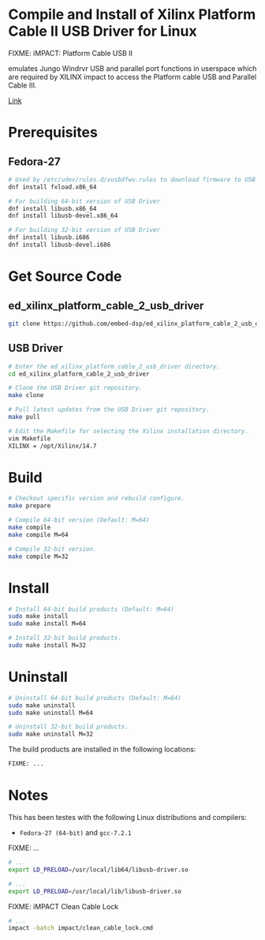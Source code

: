 
Compile and Install of Xilinx Platform Cable II USB Driver for Linux
====================================================================

FIXME: iMPACT: Platform Cable USB II

emulates Jungo Windrvr USB and parallel port functions in userspace 
which are required by XILINX impact to access 
the Platform cable USB and Parallel Cable III.

[Link](http://www.rmdir.de/~michael/xilinx)

Prerequisites
=============

## Fedora-27
```bash
# Used by /etc/udev/rules.d/xusbdfwu.rules to download firmware to USB device.
dnf install fxload.x86_64

# For building 64-bit version of USB Driver
dnf install libusb.x86_64
dnf install libusb-devel.x86_64

# For building 32-bit version of USB Driver
dnf install libusb.i686
dnf install libusb-devel.i686
```

Get Source Code
===============

## ed_xilinx_platform_cable_2_usb_driver
```bash
git clone https://github.com/embed-dsp/ed_xilinx_platform_cable_2_usb_driver.git
```

## USB Driver
```bash
# Enter the ed_xilinx_platform_cable_2_usb_driver directory.
cd ed_xilinx_platform_cable_2_usb_driver

# Clone the USB Driver git repository.
make clone

# Pull latest updates from the USB Driver git repository.
make pull

# Edit the Makefile for selecting the Xilinx installation directory.
vim Makefile
XILINX = /opt/Xilinx/14.7
```

Build
=====
```bash
# Checkout specific version and rebuild configure.
make prepare

# Compile 64-bit version (Default: M=64)
make compile
make compile M=64

# Compile 32-bit version.
make compile M=32
```

Install
=======
```bash
# Install 64-bit build products (Default: M=64)
sudo make install
sudo make install M=64

# Install 32-bit build products.
sudo make install M=32
```

Uninstall
=========
```bash
# Uninstall 64-bit build products (Default: M=64)
sudo make uninstall
sudo make uninstall M=64

# Uninstall 32-bit build products.
sudo make uninstall M=32
```

The build products are installed in the following locations:
```bash
FIXME: ...
```

Notes
=====

This has been testes with the following Linux distributions and compilers:
* `Fedora-27 (64-bit)` and `gcc-7.2.1`

FIXME: ...
```bash
# ...
export LD_PRELOAD=/usr/local/lib64/libusb-driver.so

# ...
export LD_PRELOAD=/usr/local/lib/libusb-driver.so
```

FIXME: iMPACT Clean Cable Lock
```bash
# ...
impact -batch impact/clean_cable_lock.cmd
```
